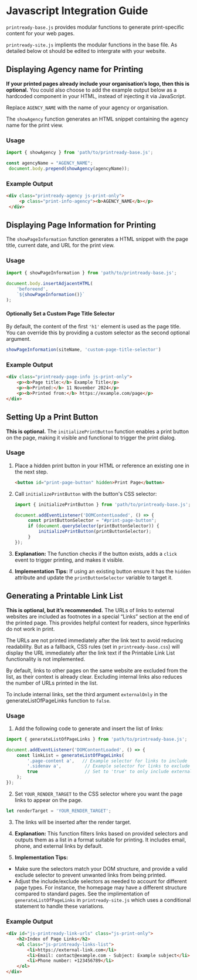 # Javascript Integration Guide

`printready-base.js` provides modular functions to generate print-specific content for your web pages.

`printready-site.js` implients the modular functions in the base file. As detailed below ot should be edited to intergrate with your website.


## Displaying Agency name for Printing

**If your printed pages already include your organisation’s logo, then this is optional.** You could also choose to add the example output below as a hardcoded component in your HTML, instead of injecting it via JavaScript.

Replace `AGENCY_NAME` with the name of your agency or organisation.

The `showAgency` function generates an HTML snippet containing the agency name for the print view.

### Usage

   ```javascript
   import { showAgency } from 'path/to/printready-base.js';

   const agencyName = "AGENCY_NAME";
    document.body.prepend(showAgency(agencyName));
   ```   
   
### Example Output

   ```html
   <div class="printready-agency js-print-only">
        <p class="print-info-agency"><b>AGENCY_NAME</b></p>
    </div>
   ``` 

## Displaying Page Information for Printing

The `showPageInformation` function generates a HTML snippet with the page title, current date, and URL for the print view.

### Usage

   ```javascript
   import { showPageInformation } from 'path/to/printready-base.js';
    
   document.body.insertAdjacentHTML(
       'beforeend', 
       `${showPageInformation()}`
   );
   ```   

#### Optionally Set a Custom Page Title Selector
By default, the content of the first `'h1'` element is used as the page title. You can override this by providing a custom selector as the second optional argument.

   ```javascript
   showPageInformation(siteName, 'custom-page-title-selector')
   ``` 

### Example Output

   ```html
   <div class="printready-page-info js-print-only"> 
       <p><b>Page title:</b> Example Title</p>
       <p><b>Printed:</b> 11 November 2024</p>
       <p><b>Printed from:</b> https://example.com/page</p>
   </div>
   ```



## Setting Up a Print Button

**This is optional.** The `initializePrintButton` function enables a print button on the page, making it visible and functional to trigger the print dialog.


### Usage

1. Place a hidden print button in your HTML or reference an existing one in the next step. 

   ```html
   <button id="print-page-button" hidden>Print Page</button>
   ```

2. Call `initializePrintButton` with the button's CSS selector:

   ```javascript
   import { initializePrintButton } from 'path/to/printready-base.js';

   document.addEventListener('DOMContentLoaded', () => {
        const printButtonSelector = "#print-page-button";
        if (document.querySelector(printButtonSelector)) {
            initializePrintButton(printButtonSelector);
        }
   });
   ```   
   
3. **Explanation:** The function checks if the button exists, adds a `click` event to trigger printing, and makes it visible.

4. **Implementation Tips:** If using an existing button ensure it has the `hidden` attribute and update the `printButtonSelector` variable to target it.


## Generating a Printable Link List
**This is optional, but it’s recommended.** The URLs of links to external websites are included as footnotes in a special “Links” section at the end of the printed page. This provides helpful context for readers, since hyperlinks do not work in print.

The URLs are not printed immediately after the link text to avoid reducing readability. But as a fallback, CSS rules (set in `printready-base.css`) will display the URL immediately after the link text if the Printable Link List functionality is not implemented.

By default, links to other pages on the same website are excluded from the list, as their context is already clear. Excluding internal links also reduces the number of URLs printed in the list.

To include internal links, set the third argument `externalOnly` in the generateListOfPageLinks function to `false`.

### Usage

1. Add the following code to generate and insert the list of links:

```javascript
import { generateListOfPageLinks } from 'path/to/printready-base.js';

document.addEventListener('DOMContentLoaded', () => {
    const linkList = generateListOfPageLinks(
        '.page-content a',   // Example selector for links to include
        '.sidenav a',         // Example selector for links to exclude
        true                  // Set to 'true' to only include external links in the list
    );  
});
```
2. Set `YOUR_RENDER_TARGET` to the CSS selector where you want the page links to appear on the page.

```javascript
let renderTarget = 'YOUR_RENDER_TARGET'; 
```
3. The links will be inserted after the render target.

4. **Explanation:** This function filters links based on provided selectors and outputs them as a list in a format suitable for printing. It includes email, phone, and external links by default. 

5. **Implementation Tips:** 
- Make sure the selectors match your DOM structure, and provide a valid exclude selector to prevent unwanted links from being printed.
- Adjust the include/exclude selectors as needed to account for different page types. For instance, the homepage may have a different structure compared to standard pages. See the implimentation of `generateListOfPageLinks` in `printready-site.js`  which uses a conditional statement to handle these variations.

### Example Output

   ```html
   <div id="js-printready-link-urls" class="js-print-only">
       <h2>Index of Page Links</h2>
       <ol class="js-printready-links-list">
           <li>https://external-link.com</li>
           <li>Email: contact@example.com - Subject: Example subject</li>
           <li>Phone number: +123456789</li>
       </ol>
   </div>
   ```